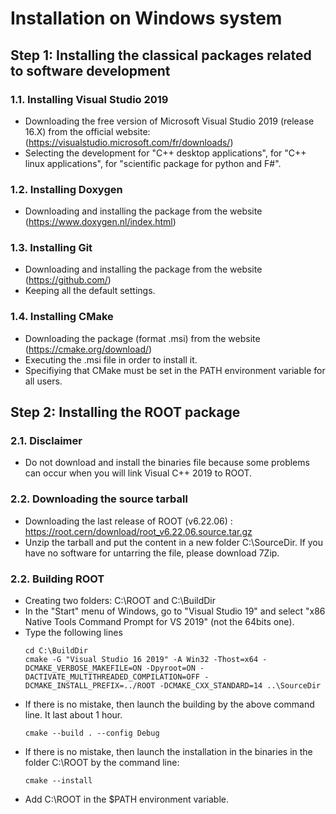 # Installation on Windows system

## Step 1: Installing the classical packages related to software development

 ### 1.1. Installing Visual Studio 2019
 
  - Downloading the free version of Microsoft Visual Studio 2019 (release 16.X) from the official website: (https://visualstudio.microsoft.com/fr/downloads/)
  - Selecting the development for "C++ desktop applications", for "C++ linux applications", for "scientific package for python and F#".
 
 ### 1.2. Installing Doxygen
 
  - Downloading and installing the package from the website (https://www.doxygen.nl/index.html)
 
 ### 1.3. Installing Git
 
  - Downloading and installing the package from the website (https://github.com/)
  - Keeping all the default settings.
	
 ### 1.4. Installing CMake
 
  - Downloading the package (format .msi) from the website (https://cmake.org/download/)
  - Executing the .msi file in order to install it.
  - Specifiying that CMake must be set in the PATH environment variable for all users.  
 
## Step 2: Installing the ROOT package
 
 ### 2.1. Disclaimer
 
  - Do not download and install the binaries file because some problems can occur when you will link Visual C++ 2019 to ROOT.
 
 ### 2.2. Downloading the source tarball
 
  - Downloading the last release of ROOT (v6.22.06) :  https://root.cern/download/root_v6.22.06.source.tar.gz
  - Unzip the tarball and put the content in a new folder C:\SourceDir. If you have no software for untarring the file, please download 7Zip. 
 
 ### 2.2. Building ROOT  

  - Creating two folders: C:\ROOT and C:\BuildDir
  - In the "Start" menu of Windows, go to "Visual Studio 19" and select "x86 Native Tools Command Prompt for VS 2019" (not the 64bits one).
  - Type the following lines
    ```
    cd C:\BuildDir
	cmake -G "Visual Studio 16 2019" -A Win32 -Thost=x64 -DCMAKE_VERBOSE_MAKEFILE=ON -Dpyroot=ON -DACTIVATE_MULTITHREADED_COMPILATION=OFF -DCMAKE_INSTALL_PREFIX=../ROOT -DCMAKE_CXX_STANDARD=14 ..\SourceDir
	```
  - If there is no mistake, then launch the building by the above command line. It last about 1 hour.
    ```
    cmake --build . --config Debug
	```
  - If there is no mistake, then launch the installation in the binaries in the folder C:\ROOT by the command line:
    ```
	cmake --install
	```
  - Add C:\ROOT in the $PATH environment variable.
  

  

